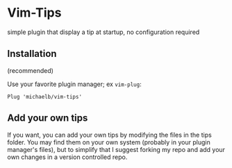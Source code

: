 # Vim-Tips

simple plugin that display a tip at startup, no configuration required

## Installation

(recommended)

Use your favorite plugin manager; ex `vim-plug`:

```vim
Plug 'michaelb/vim-tips'
```

## Add your own tips

If you want, you can add your own tips by modifying the files in the tips folder.
You may find them on your own system (probably in your plugin manager's files), but to simplify that I suggest forking my repo and add your own changes in a version controlled repo.
